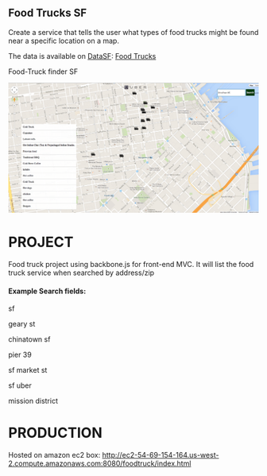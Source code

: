 Food Trucks SF
-------------------
Create a service that tells the user what types of food trucks might be found
near a specific location on a map.

The data is available on [DataSF](http://www.datasf.org/): [Food
Trucks](https://data.sfgov.org/Permitting/Mobile-Food-Facility-Permit/rqzj-sfat)

Food-Truck finder SF

![alt text](https://raw.githubusercontent.com/mahimpatel/foodtruck/master/ubertest/foodtruck/assets/screenshot.png "food truck screenshot")

PROJECT
======
Food truck project using backbone.js for front-end MVC. It will list the food truck service when searched by address/zip 

#### Example Search fields:
sf

geary st

chinatown sf

pier 39

sf market st

sf uber

mission district

PRODUCTION
======
Hosted on amazon ec2 box: http://ec2-54-69-154-164.us-west-2.compute.amazonaws.com:8080/foodtruck/index.html
